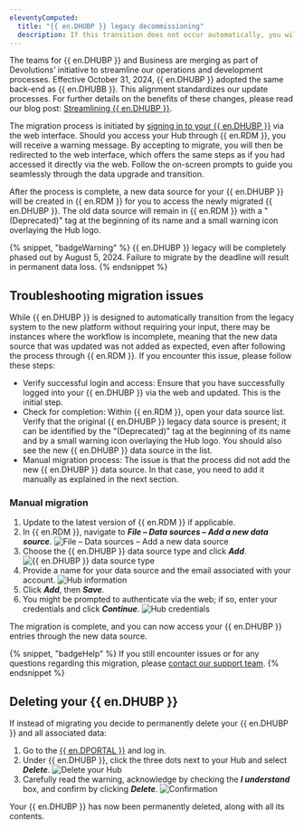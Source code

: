 ```yaml
---
eleventyComputed:
  title: "{{ en.DHUBP }} legacy decommissioning"
  description: If this transition does not occur automatically, you will need to manually migrate your data.
---
```

The teams for {{ en.DHUBP }} and Business are merging as part of Devolutions’ initiative to streamline our operations and development processes. Effective October 31, 2024, {{ en.DHUBP }} adopted the same back-end as {{ en.DHUBB }}. This alignment standardizes our update processes. For further details on the benefits of these changes, please read our blog post: [Streamlining {{ en.DHUBP }}](https://blog.devolutions.net/2023/10/streamlining-devolutions-hub-personal/).

The migration process is initiated by [signing in to your {{ en.DHUBP }}](https://hub.devolutions.net) via the web interface. Should you access your Hub through {{ en.RDM }}, you will receive a warning message. By accepting to migrate, you will then be redirected to the web interface, which offers the same steps as if you had accessed it directly via the web. Follow the on-screen prompts to guide you seamlessly through the data upgrade and transition.

After the process is complete, a new data source for your {{ en.DHUBP }} will be created in {{ en.RDM }} for you to access the newly migrated {{ en.DHUBP }}. The old data source will remain in {{ en.RDM }} with a "(Deprecated)" tag at the beginning of its name and a small warning icon overlaying the Hub logo.

{% snippet, "badgeWarning" %}
{{ en.DHUBP }} legacy will be completely phased out by August 5, 2024. Failure to migrate by the deadline will result in permanent data loss.
{% endsnippet %}

## Troubleshooting migration issues

While {{ en.DHUBP }} is designed to automatically transition from the legacy system to the new platform without requiring your input, there may be instances where the workflow is incomplete, meaning that the new data source that was updated was not added as expected, even after following the process through {{ en.RDM }}. If you encounter this issue, please follow these steps:

* Verify successful login and access: Ensure that you have successfully logged into your {{ en.DHUBP }} via the web and updated. This is the initial step.
* Check for completion: Within {{ en.RDM }}, open your data source list. Verify that the original {{ en.DHUBP }} legacy data source is present; it can be identified by the "(Deprecated)" tag at the beginning of its name and by a small warning icon overlaying the Hub logo. You should also see the new {{ en.DHUBP }} data source in the list.
* Manual migration process: The issue is that the process did not add the new {{ en.DHUBP }} data source. In that case, you need to add it manually as explained in the next section.

### Manual migration
1. Update to the latest version of {{ en.RDM }} if applicable.
1. In {{ en.RDM }}, navigate to ***File – Data sources – Add a new data source***.
![File – Data sources – Add a new data source](https://cdnweb.devolutions.net/docs/RDMW2047_2024_1.png)
1. Choose the {{ en.DHUBP }} data source type and click ***Add***.
![{{ en.DHUBP }} data source type](https://cdnweb.devolutions.net/docs/RDMW2048_2024_1.png)
1. Provide a name for your data source and the email associated with your account.
![Hub information](https://cdnweb.devolutions.net/docs/RDMW2049_2024_1.png)
1. Click ***Add***, then ***Save***.
1. You might be prompted to authenticate via the web; if so, enter your credentials and click ***Continue***.
![Hub credentials](https://cdnweb.devolutions.net/docs/CLOUD2002_2024_1.png)

The migration is complete, and you can now access your {{ en.DHUBP }} entries through the new data source.

{% snippet, "badgeHelp" %}
If you still encounter issues or for any questions regarding this migration, please [contact our support team](mailto:service@devolutions.net).
{% endsnippet %}

## Deleting your {{ en.DHUBP }}

If instead of migrating you decide to permanently delete your {{ en.DHUBP }} and all associated data:

1. Go to the [{{ en.DPORTAL }}](https://portal.devolutions.com/hub-personal) and log in.
1. Under {{ en.DHUBP }}, click the three dots next to your Hub and select ***Delete***.
![Delete your Hub](https://cdnweb.devolutions.net/docs/CLOUD2000_2024_1.png)
1. Carefully read the warning, acknowledge by checking the ***I understand*** box, and confirm by clicking ***Delete***.
![Confirmation](https://cdnweb.devolutions.net/docs/CLOUD2001_2024_1.png)

Your {{ en.DHUBP }} has now been permanently deleted, along with all its contents.